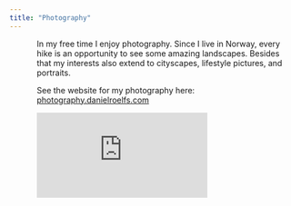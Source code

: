 ```yaml
---
title: "Photography"
---
```


<style type="text/css">
body > * {
    margin-left: 3rem;
}

#content {
    width: 34rem;
}
</style>

In my free time I enjoy photography. Since I live in Norway, every hike is an opportunity to see some amazing landscapes. Besides that my interests also extend to cityscapes, lifestyle pictures, and portraits.

See the website for my photography here: <a href="https://photography.danielroelfs.com" target="_blank">photography.danielroelfs.com</a>

<iframe src="https://photography.danielroelfs.com/" onload="this.width=&#39;100%&#39;;this.height=screen.height*0.5;" frameBorder="0"></iframe>
